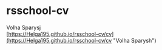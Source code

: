 # rsschool-cv
Volha Sparysj  
[https://Helga195.github.io/rsschool-cv/cv](https://Helga195.github.io/rsschool-cv/cv "Volha Sparysh")
